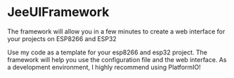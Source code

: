 # JeeUIFramework
The framework will allow you in a few minutes to create a web interface for your projects on ESP8266 and ESP32

Use my code as a template for your esp8266 and esp32 project.
The framework will help you use the configuration file and the web interface.
As a development environment, I highly recommend using PlatformIO!
